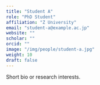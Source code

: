 ```yaml
---
title: "Student A"
role: "PhD Student"
affiliation: "Z University"
email: "student-a@example.ac.jp"
website: ""
scholar: ""
orcid: ""
image: "/img/people/student-a.jpg"
weight: 10
draft: false
---
```

Short bio or research interests.
